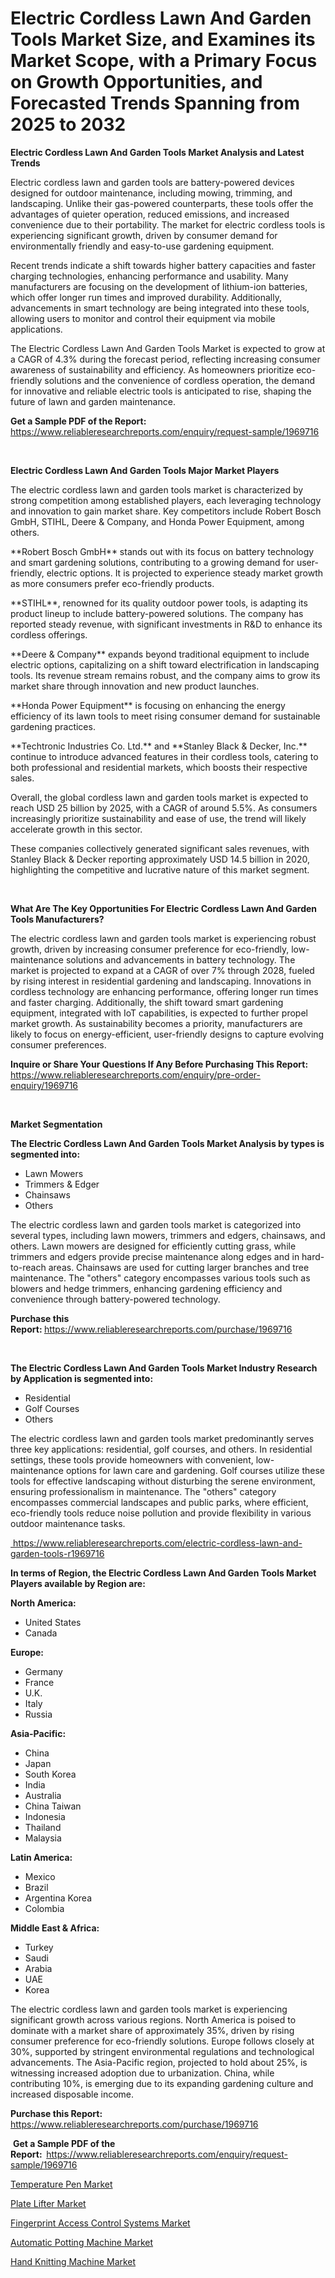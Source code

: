 <p><h1>Electric Cordless Lawn And Garden Tools Market Size, and Examines its Market Scope, with a Primary Focus on Growth Opportunities, and Forecasted Trends Spanning from 2025 to 2032</h1></p><p><strong>Electric Cordless Lawn And Garden Tools Market Analysis and Latest Trends</strong></p>
<p><p>Electric cordless lawn and garden tools are battery-powered devices designed for outdoor maintenance, including mowing, trimming, and landscaping. Unlike their gas-powered counterparts, these tools offer the advantages of quieter operation, reduced emissions, and increased convenience due to their portability. The market for electric cordless tools is experiencing significant growth, driven by consumer demand for environmentally friendly and easy-to-use gardening equipment.</p><p>Recent trends indicate a shift towards higher battery capacities and faster charging technologies, enhancing performance and usability. Many manufacturers are focusing on the development of lithium-ion batteries, which offer longer run times and improved durability. Additionally, advancements in smart technology are being integrated into these tools, allowing users to monitor and control their equipment via mobile applications.</p><p>The Electric Cordless Lawn And Garden Tools Market is expected to grow at a CAGR of 4.3% during the forecast period, reflecting increasing consumer awareness of sustainability and efficiency. As homeowners prioritize eco-friendly solutions and the convenience of cordless operation, the demand for innovative and reliable electric tools is anticipated to rise, shaping the future of lawn and garden maintenance.</p></p>
<p><strong>Get a Sample PDF of the Report:&nbsp;</strong> <a href="https://www.reliableresearchreports.com/enquiry/request-sample/1969716?utm_campaign=11&utm_medium=2&utm_source=Github&utm_content=ia&utm_term=02032025&utm_id=electric-cordless-lawn-and-garden-tools">https://www.reliableresearchreports.com/enquiry/request-sample/1969716</a></p>
<p>&nbsp;</p>
<p><strong>Electric Cordless Lawn And Garden Tools Major Market Players</strong></p>
<p><p>The electric cordless lawn and garden tools market is characterized by strong competition among established players, each leveraging technology and innovation to gain market share. Key competitors include Robert Bosch GmbH, STIHL, Deere & Company, and Honda Power Equipment, among others. </p><p>**Robert Bosch GmbH** stands out with its focus on battery technology and smart gardening solutions, contributing to a growing demand for user-friendly, electric options. It is projected to experience steady market growth as more consumers prefer eco-friendly products.</p><p>**STIHL**, renowned for its quality outdoor power tools, is adapting its product lineup to include battery-powered solutions. The company has reported steady revenue, with significant investments in R&D to enhance its cordless offerings.</p><p>**Deere & Company** expands beyond traditional equipment to include electric options, capitalizing on a shift toward electrification in landscaping tools. Its revenue stream remains robust, and the company aims to grow its market share through innovation and new product launches.</p><p>**Honda Power Equipment** is focusing on enhancing the energy efficiency of its lawn tools to meet rising consumer demand for sustainable gardening practices. </p><p>**Techtronic Industries Co. Ltd.** and **Stanley Black & Decker, Inc.** continue to introduce advanced features in their cordless tools, catering to both professional and residential markets, which boosts their respective sales.</p><p>Overall, the global cordless lawn and garden tools market is expected to reach USD 25 billion by 2025, with a CAGR of around 5.5%. As consumers increasingly prioritize sustainability and ease of use, the trend will likely accelerate growth in this sector. </p><p>These companies collectively generated significant sales revenues, with Stanley Black & Decker reporting approximately USD 14.5 billion in 2020, highlighting the competitive and lucrative nature of this market segment.</p></p>
<p>&nbsp;</p>
<p><strong>What Are The Key Opportunities For Electric Cordless Lawn And Garden Tools Manufacturers?</strong></p>
<p><p>The electric cordless lawn and garden tools market is experiencing robust growth, driven by increasing consumer preference for eco-friendly, low-maintenance solutions and advancements in battery technology. The market is projected to expand at a CAGR of over 7% through 2028, fueled by rising interest in residential gardening and landscaping. Innovations in cordless technology are enhancing performance, offering longer run times and faster charging. Additionally, the shift toward smart gardening equipment, integrated with IoT capabilities, is expected to further propel market growth. As sustainability becomes a priority, manufacturers are likely to focus on energy-efficient, user-friendly designs to capture evolving consumer preferences.</p></p>
<p><strong>Inquire or Share Your Questions If Any Before Purchasing This Report:</strong> <a href="https://www.reliableresearchreports.com/enquiry/pre-order-enquiry/1969716?utm_campaign=11&utm_medium=2&utm_source=Github&utm_content=ia&utm_term=02032025&utm_id=electric-cordless-lawn-and-garden-tools">https://www.reliableresearchreports.com/enquiry/pre-order-enquiry/1969716</a></p>
<p>&nbsp;</p>
<p><strong>Market Segmentation</strong></p>
<p><strong>The Electric Cordless Lawn And Garden Tools Market Analysis by types is segmented into:</strong></p>
<p><ul><li>Lawn Mowers</li><li>Trimmers & Edger</li><li>Chainsaws</li><li>Others</li></ul></p>
<p><p>The electric cordless lawn and garden tools market is categorized into several types, including lawn mowers, trimmers and edgers, chainsaws, and others. Lawn mowers are designed for efficiently cutting grass, while trimmers and edgers provide precise maintenance along edges and in hard-to-reach areas. Chainsaws are used for cutting larger branches and tree maintenance. The "others" category encompasses various tools such as blowers and hedge trimmers, enhancing gardening efficiency and convenience through battery-powered technology.</p></p>
<p><strong>Purchase this Report:&nbsp;</strong><a href="https://www.reliableresearchreports.com/purchase/1969716?utm_campaign=11&utm_medium=2&utm_source=Github&utm_content=ia&utm_term=02032025&utm_id=electric-cordless-lawn-and-garden-tools">https://www.reliableresearchreports.com/purchase/1969716</a></p>
<p>&nbsp;</p>
<p><strong>The Electric Cordless Lawn And Garden Tools Market Industry Research by Application is segmented into:</strong></p>
<p><ul><li>Residential</li><li>Golf Courses</li><li>Others</li></ul></p>
<p><p>The electric cordless lawn and garden tools market predominantly serves three key applications: residential, golf courses, and others. In residential settings, these tools provide homeowners with convenient, low-maintenance options for lawn care and gardening. Golf courses utilize these tools for effective landscaping without disturbing the serene environment, ensuring professionalism in maintenance. The "others" category encompasses commercial landscapes and public parks, where efficient, eco-friendly tools reduce noise pollution and provide flexibility in various outdoor maintenance tasks.</p></p>
<p><a href="https://www.reliableresearchreports.com/electric-cordless-lawn-and-garden-tools-r1969716?utm_campaign=11&utm_medium=2&utm_source=Github&utm_content=ia&utm_term=02032025&utm_id=electric-cordless-lawn-and-garden-tools">&nbsp;https://www.reliableresearchreports.com/electric-cordless-lawn-and-garden-tools-r1969716</a></p>
<p><strong>In terms of Region, the Electric Cordless Lawn And Garden Tools Market Players available by Region are:</strong></p>
<p>
    <p> <strong> North America: </strong>
        <ul>
            <li>United States</li>
            <li>Canada</li>
        </ul>
        </p> 
    <p> <strong> Europe: </strong>
        <ul>
            <li>Germany</li>
            <li>France</li>
            <li>U.K.</li>
            <li>Italy</li>
            <li>Russia</li>
        </ul>
        </p> 
    <p> <strong> Asia-Pacific: </strong>
        <ul>
            <li>China</li>
            <li>Japan</li>
            <li>South Korea</li>
            <li>India</li>
            <li>Australia</li>
            <li>China Taiwan</li>
            <li>Indonesia</li>
            <li>Thailand</li>
            <li>Malaysia</li>
        </ul>
        </p> 
    <p> <strong> Latin America: </strong>
        <ul>
            <li>Mexico</li>
            <li>Brazil</li>
            <li>Argentina Korea</li>
            <li>Colombia</li>
        </ul>
        </p> 
    <p> <strong> Middle East & Africa: </strong>
        <ul>
            <li>Turkey</li>
            <li>Saudi</li>
            <li>Arabia</li>
            <li>UAE</li>
            <li>Korea</li>
        </ul>
    </p>
    </p>
<p><p>The electric cordless lawn and garden tools market is experiencing significant growth across various regions. North America is poised to dominate with a market share of approximately 35%, driven by rising consumer preference for eco-friendly solutions. Europe follows closely at 30%, supported by stringent environmental regulations and technological advancements. The Asia-Pacific region, projected to hold about 25%, is witnessing increased adoption due to urbanization. China, while contributing 10%, is emerging due to its expanding gardening culture and increased disposable income.</p></p>
<p><strong>Purchase this Report: </strong><a href="https://www.reliableresearchreports.com/purchase/1969716?utm_campaign=11&utm_medium=2&utm_source=Github&utm_content=ia&utm_term=02032025&utm_id=electric-cordless-lawn-and-garden-tools">https://www.reliableresearchreports.com/purchase/1969716</a></p>
<p>&nbsp;<strong>Get a Sample PDF of the Report:&nbsp;&nbsp;</strong><a href="https://www.reliableresearchreports.com/enquiry/request-sample/1969716?utm_campaign=11&utm_medium=2&utm_source=Github&utm_content=ia&utm_term=02032025&utm_id=electric-cordless-lawn-and-garden-tools">https://www.reliableresearchreports.com/enquiry/request-sample/1969716</a></p>
<p><strong></strong></p>
<p><p><a href="https://github.com/armsinwan/Market-Research-Report-List-1/blob/main/temperature-pen-market.md?utm_campaign=11&utm_medium=2&utm_source=Github&utm_content=ia&utm_term=02032025&utm_id=electric-cordless-lawn-and-garden-tools">Temperature Pen Market</a></p><p><a href="https://github.com/momossidram/Market-Research-Report-List-1/blob/main/plate-lifter-market.md?utm_campaign=11&utm_medium=2&utm_source=Github&utm_content=ia&utm_term=02032025&utm_id=electric-cordless-lawn-and-garden-tools">Plate Lifter Market</a></p><p><a href="https://github.com/herakterroem/Market-Research-Report-List-1/blob/main/fingerprint-access-control-systems-market.md?utm_campaign=11&utm_medium=2&utm_source=Github&utm_content=ia&utm_term=02032025&utm_id=electric-cordless-lawn-and-garden-tools">Fingerprint Access Control Systems Market</a></p><p><a href="https://github.com/biyajausenik/Market-Research-Report-List-1/blob/main/automatic-potting-machine-market.md?utm_campaign=11&utm_medium=2&utm_source=Github&utm_content=ia&utm_term=02032025&utm_id=electric-cordless-lawn-and-garden-tools">Automatic Potting Machine Market</a></p><p><a href="https://github.com/sirayedantte/Market-Research-Report-List-1/blob/main/hand-knitting-machine-market.md?utm_campaign=11&utm_medium=2&utm_source=Github&utm_content=ia&utm_term=02032025&utm_id=electric-cordless-lawn-and-garden-tools">Hand Knitting Machine Market</a></p></p>
